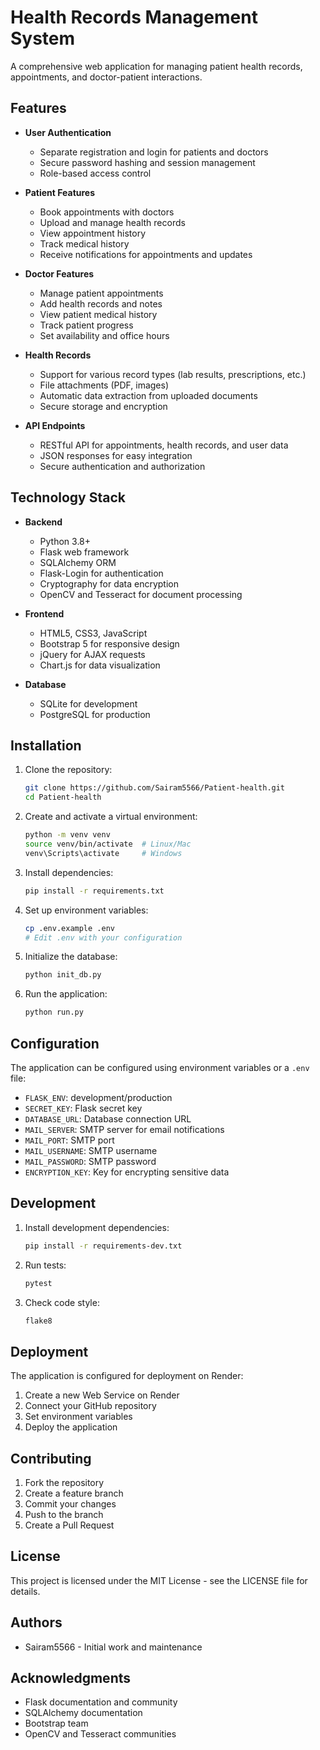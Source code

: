 # Health Records Management System

A comprehensive web application for managing patient health records, appointments, and doctor-patient interactions.

## Features

- **User Authentication**
  - Separate registration and login for patients and doctors
  - Secure password hashing and session management
  - Role-based access control

- **Patient Features**
  - Book appointments with doctors
  - Upload and manage health records
  - View appointment history
  - Track medical history
  - Receive notifications for appointments and updates

- **Doctor Features**
  - Manage patient appointments
  - Add health records and notes
  - View patient medical history
  - Track patient progress
  - Set availability and office hours

- **Health Records**
  - Support for various record types (lab results, prescriptions, etc.)
  - File attachments (PDF, images)
  - Automatic data extraction from uploaded documents
  - Secure storage and encryption

- **API Endpoints**
  - RESTful API for appointments, health records, and user data
  - JSON responses for easy integration
  - Secure authentication and authorization

## Technology Stack

- **Backend**
  - Python 3.8+
  - Flask web framework
  - SQLAlchemy ORM
  - Flask-Login for authentication
  - Cryptography for data encryption
  - OpenCV and Tesseract for document processing

- **Frontend**
  - HTML5, CSS3, JavaScript
  - Bootstrap 5 for responsive design
  - jQuery for AJAX requests
  - Chart.js for data visualization

- **Database**
  - SQLite for development
  - PostgreSQL for production

## Installation

1. Clone the repository:
   ```bash
   git clone https://github.com/Sairam5566/Patient-health.git
   cd Patient-health
   ```

2. Create and activate a virtual environment:
   ```bash
   python -m venv venv
   source venv/bin/activate  # Linux/Mac
   venv\Scripts\activate     # Windows
   ```

3. Install dependencies:
   ```bash
   pip install -r requirements.txt
   ```

4. Set up environment variables:
   ```bash
   cp .env.example .env
   # Edit .env with your configuration
   ```

5. Initialize the database:
   ```bash
   python init_db.py
   ```

6. Run the application:
   ```bash
   python run.py
   ```

## Configuration

The application can be configured using environment variables or a `.env` file:

- `FLASK_ENV`: development/production
- `SECRET_KEY`: Flask secret key
- `DATABASE_URL`: Database connection URL
- `MAIL_SERVER`: SMTP server for email notifications
- `MAIL_PORT`: SMTP port
- `MAIL_USERNAME`: SMTP username
- `MAIL_PASSWORD`: SMTP password
- `ENCRYPTION_KEY`: Key for encrypting sensitive data

## Development

1. Install development dependencies:
   ```bash
   pip install -r requirements-dev.txt
   ```

2. Run tests:
   ```bash
   pytest
   ```

3. Check code style:
   ```bash
   flake8
   ```

## Deployment

The application is configured for deployment on Render:

1. Create a new Web Service on Render
2. Connect your GitHub repository
3. Set environment variables
4. Deploy the application

## Contributing

1. Fork the repository
2. Create a feature branch
3. Commit your changes
4. Push to the branch
5. Create a Pull Request

## License

This project is licensed under the MIT License - see the LICENSE file for details.

## Authors

- Sairam5566 - Initial work and maintenance

## Acknowledgments

- Flask documentation and community
- SQLAlchemy documentation
- Bootstrap team
- OpenCV and Tesseract communities
